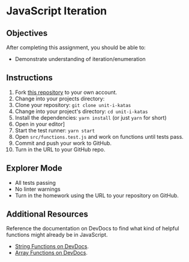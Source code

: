 # JavaScript Iteration

## Objectives

After completing this assignment, you should be able to:

- Demonstrate understanding of iteration/enumeration

## Instructions

1. Fork [this repository](https://github.com/suncoast-devs/unit-i-katas) to your own account.
2. Change into your projects directory:
3. Clone your repository: `git clone unit-i-katas`
4. Change into your project's directory: `cd unit-i-katas`
5. Install the dependencies: `yarn install` (or just `yarn` for short)
6. Open in your editor]
7. Start the test runner: `yarn start`
8. Open `src/functions.test.js` and work on functions until tests pass.
9. Commit and push your work to GitHub.
10. Turn in the URL to your GitHub repo.

## Explorer Mode

- All tests passing
- No linter warnings
- Turn in the homework using the URL to your repository on GitHub.

## Additional Resources

Reference the documentation on DevDocs to find what kind of helpful functions might already be in JavaScript.

- [String Functions on DevDocs](https://devdocs.io/javascript/global_objects/string).
- [Array Functions on DevDocs](http://devdocs.io/javascript/global_objects/array).
